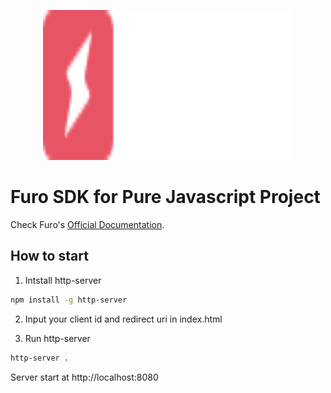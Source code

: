 <p align="center">
  <img src="./furo.svg" alt="Furo Logo" width="400" height="240">
</p>

# Furo SDK for Pure Javascript Project

Check Furo's [Official Documentation](https://docs.furo.one).

## How to start

1. Intstall http-server

```bash
npm install -g http-server
```

2. Input your client id and redirect uri in index.html

3. Run http-server

```bash
http-server .
```

Server start at http://localhost:8080
